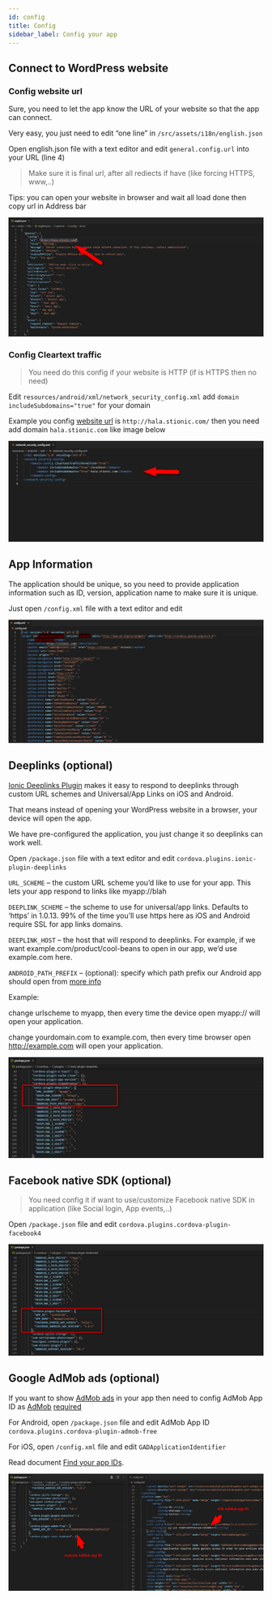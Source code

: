 ```yaml
---
id: config
title: Config
sidebar_label: Config your app
---
```


## Connect to WordPress website

### Config website url

Sure, you need to let the app know the URL of your website so that the app can connect.

Very easy, you just need to edit “one line” in `/src/assets/i18n/english.json`

Open english.json file with a text editor and edit `general.config.url` into your URL (line 4)

> Make sure it is final url, after all rediects if have (like forcing HTTPS, www,..)

Tips: you can open your website in browser and wait all load done then copy url in Address bar

![](assets/config-website-url.png)

### Config Cleartext traffic

> You need do this config if your website is HTTP (if is HTTPS then no need)

Edit `resources/android/xml/network_security_config.xml` add `domain includeSubdomains="true"` for your domain

Example you config [website url](getting-started-config.md#config-website-url) is `http://hala.stionic.com/` then you need add domain `hala.stionic.com` like image below

![](assets/config-website-cleartext.png)

## App Information

The application should be unique, so you need to provide application information such as ID, version, application name to make sure it is unique.

Just open `/config.xml` file with a text editor and edit

![](assets/config-application-information.png)

## Deeplinks (optional)

[Ionic Deeplinks Plugin](https://github.com/ionic-team/ionic-plugin-deeplinks) makes it easy to respond to deeplinks through custom URL schemes and Universal/App Links on iOS and Android.

That means instead of opening your WordPress website in a browser, your device will open the app.

We have pre-configured the application, you just change it so deeplinks can work well.

Open `/package.json` file with a text editor and edit `cordova.plugins.ionic-plugin-deeplinks`

`URL_SCHEME` – the custom URL scheme you’d like to use for your app. This lets your app respond to links like myapp://blah

`DEEPLINK_SCHEME` – the scheme to use for universal/app links. Defaults to ‘https’ in 1.0.13. 99% of the time you’ll use https here as iOS and Android require SSL for app links domains.

`DEEPLINK_HOST` – the host that will respond to deeplinks. For example, if we want example.com/product/cool-beans to open in our app, we’d use example.com here.

`ANDROID_PATH_PREFIX` – (optional): specify which path prefix our Android app should open from [more info](https://developer.android.com/guide/topics/manifest/data-element.html)

Example:

change urlscheme to myapp, then every time the device open myapp:// will open your application.

change yourdomain.com to example.com, then every time browser open http://example.com will open your application.

![](assets/config-deeplinks.png)

## Facebook native SDK (optional)

> You need config it if want to use/customize Facebook native SDK in application (like Social login, App events,..)

Open `/package.json` file and edit `cordova.plugins.cordova-plugin-facebook4`

![](assets/config-facebook-native-sdk.png)

## Google AdMob ads (optional)

If you want to show [AdMob ads](guides-admob-ads.md) in your app then need to config AdMob App ID as [AdMob](https://developers.google.com/admob/ios/quick-start#update_your_infoplist) [required](https://developers.google.com/admob/android/quick-start#update_your_androidmanifestxml)

For Android, open `/package.json` file and edit AdMob App ID `cordova.plugins.cordova-plugin-admob-free`

For iOS, open `/config.xml` file and edit `GADApplicationIdentifier`

Read document [Find your app IDs](https://support.google.com/admob/answer/7356431?hl=en).

![](assets/config-admob-app-id.png)